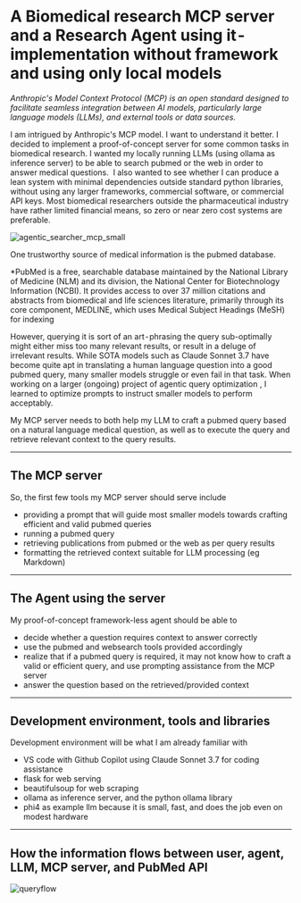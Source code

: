 # A Biomedical research MCP server and a Research Agent using it - implementation without framework and using only local models

*Anthropic's Model Context Protocol (MCP) is an open standard designed to facilitate seamless integration between AI models, particularly large language models (LLMs), and external tools or data sources.*

I am intrigued by Anthropic's MCP model. I want to understand it better. I decided to implement a proof-of-concept server for some common tasks in biomedical research. I wanted my locally running LLMs (using ollama as inference server) to be able to search pubmed or the web in order to answer medical questions. 
I also wanted to see whether I can produce a lean system with minimal dependencies outside standard python libraries, without using any larger frameworks, commercial software, or commercial API keys. Most biomedical researchers outside the pharmaceutical industry have rather limited financial means, so zero or near zero cost systems are preferable.

![agentic_searcher_mcp_small](https://github.com/user-attachments/assets/0f31b2af-6065-4e31-ab81-f5128f6fe558)

One trustworthy source of medical information is the pubmed database.

*PubMed is a free, searchable database maintained by the National Library of Medicine (NLM) and its division, the National Center for Biotechnology Information (NCBI). It provides access to over 37 million citations and abstracts from biomedical and life sciences literature, primarily through its core component, MEDLINE, which uses Medical Subject Headings (MeSH) for indexing

However, querying it is sort of an art - phrasing the query sub-optimally might either miss too many relevant results, or result in a deluge of irrelevant results. While SOTA models such as Claude Sonnet 3.7 have become quite apt in translating a human language question into a good pubmed query, many smaller models struggle or even fail in that task. When working on a larger (ongoing) project of agentic query optimization , I learned to optimize prompts to instruct smaller models to perform acceptably. 

My MCP server needs to both help my LLM to craft a pubmed query based on a natural language medical question, as well as to execute the query and retrieve relevant context to the query results. 

---

## The MCP server
So, the first few tools my MCP server should serve include
- providing a prompt that will guide most smaller models towards crafting efficient and valid pubmed queries
- running a pubmed query
- retrieving publications from pubmed or the web as per query results
- formatting the retrieved context suitable for LLM processing (eg Markdown)

---

## The Agent using the server
My proof-of-concept framework-less agent should be able to
- decide whether a question requires context to answer correctly
- use the pubmed and websearch tools provided accordingly
- realize that if a pubmed query is required, it may not know how to craft a valid or efficient query, and use prompting assistance from the MCP server
- answer the question based on the retrieved/provided context

---

## Development environment, tools and libraries
Development environment will be what I am already familiar with
- VS code with Github Copilot using Claude Sonnet 3.7 for coding assistance
- flask for web serving
- beautifulsoup for web scraping
- ollama as inference server, and the python ollama library
- phi4 as example llm because it is small, fast, and does the job even on modest hardware

---

## How the information flows between user, agent, LLM, MCP server, and PubMed API
![queryflow](https://github.com/user-attachments/assets/375ccd24-de54-436d-8871-a1e54b29c17c)



